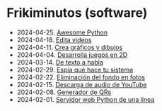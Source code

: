 # Frikiminutos (software)

* 2024-04-25. [Awesome Python](./awesome.md)
* 2024-04-18. [Edita videos](moviepy/moviepy.md)
* 2024-04-11. [Crea gráficos y dibujos](turtle/turtle.md)
* 2024-04-04. [Desarrolla juegos en 2D](pygame/pygame.md)
* 2024-03-14. [De texto a habla](texto-habla/README.md)
* 2024-02-29. [Espía qué hace tu sistema](monitoring.md)
* 2024-02-22. [Eliminación del fondo en fotos](background/background.md)
* 2024-02-15. [Descarga de audio de YouTube](pytube/pytube.md)
* 2024-02-08. [Generador de QRs](qr/qr.md)
* 2024-02-01. [Servidor web Python de una línea](python_http.md)
